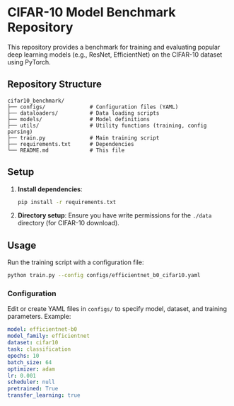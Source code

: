 # CIFAR-10 Model Benchmark Repository

This repository provides a benchmark for training and evaluating popular deep learning models (e.g., ResNet, EfficientNet) on the CIFAR-10 dataset using PyTorch.

## Repository Structure
```
cifar10_benchmark/
├── configs/              # Configuration files (YAML)
├── dataloaders/          # Data loading scripts
├── models/               # Model definitions
├── utils/                # Utility functions (training, config parsing)
├── train.py              # Main training script
├── requirements.txt      # Dependencies
└── README.md             # This file
```

## Setup
1. **Install dependencies**:
   ```bash
   pip install -r requirements.txt
   ```

2. **Directory setup**:
   Ensure you have write permissions for the `./data` directory (for CIFAR-10 download).

## Usage
Run the training script with a configuration file:
```bash
python train.py --config configs/efficientnet_b0_cifar10.yaml
```

### Configuration
Edit or create YAML files in `configs/` to specify model, dataset, and training parameters. Example:
```yaml
model: efficientnet-b0
model_family: efficientnet
dataset: cifar10
task: classification
epochs: 10
batch_size: 64
optimizer: adam
lr: 0.001
scheduler: null
pretrained: True
transfer_learning: true
```